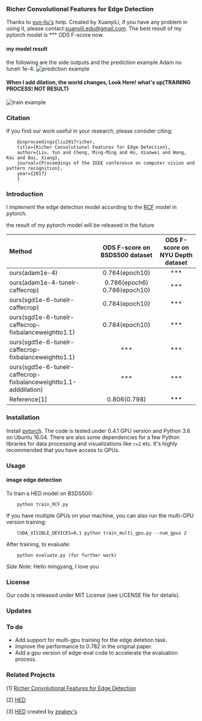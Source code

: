 ### Richer Convolutional Features for Edge Detection
Thanks to <a href="https://github.com/yun-liu">yun-liu's</a> help.
Created by XuanyiLi, if you have any problem in using it, please contact:xuanyili.edu@gmail.com.
The best result of my pytorch model is *** ODS F-score now.
#### my model result
the following are the side outputs and the prediction example
Adam no tunelr 1e-4:
![prediction example](https://github.com/meteorshowers/RCF-pytorch/blob/master/doc/326025.jpg)
#### When I add dilation, the world changes, Look Here! what's up(TRAINING PROCESS! NOT RESULT) 
![train example](https://github.com/meteorshowers/RCF-pytorch/blob/master/doc/iter-450.jpg)

### Citation
If you find our work useful in your research, please consider citing:

        @inproceedings{liu2017richer,
        title={Richer Convolutional Features for Edge Detection},
        author={Liu, Yun and Cheng, Ming-Ming and Hu, Xiaowei and Wang, Kai and Bai, Xiang},
        journal={Proceedings of the IEEE conference on computer vision and pattern recognition},
        year={2017}
        }

### Introduction
I implement the edge detection model according to the <a href="https://github.com/yun-liu/rcf">RCF</a>  model in pytorch. 

the result of my pytorch model will be released in the future

| Method |ODS F-score on BSDS500 dataset |ODS F-score on NYU Depth dataset|
|:---|:---:|:---:|
|ours(adam1e-4)| 0.764(epoch10) | *** |
|ours(adam1e-4-tunelr-caffecrop)| 0.786(epoch6) 0.786(epoch10) | *** |
|ours(sgd1e-6-tunelr-caffecrop)| 0.784(epoch10) | *** |
|ours(sgd1e-6-tunelr-caffecrop-fixbalanceweightto1.1)| 0.784(epoch10) | *** |
|ours(sgd5e-6-tunelr-caffecrop-fixbalanceweightto1.1)| *** | *** |
|ours(sgd5e-6-tunelr-caffecrop-fixbalanceweightto1.1-adddilation)| *** | *** |
| Reference[1]| 0.806(0.798)  | ***  |


### Installation

Install <a href="https://pytorch.org/">pytorch</a>. The code is tested under 0.4.1 GPU version and Python 3.6  on Ubuntu 16.04. There are also some dependencies for a few Python libraries for data processing and visualizations like `cv2` etc. It's highly recommended that you have access to GPUs.

### Usage

#### image edge detection

To train a HED model on BSDS500:

        python train_RCF.py

If you have multiple GPUs on your machine, you can also run the multi-GPU version training:

        CUDA_VISIBLE_DEVICES=0,1 python train_multi_gpu.py --num_gpus 2

After training, to evaluate:

        python evaluate.py (for further work)

<i>Side Note:</i>  Hello mingyang, I love you

### License
Our code is released under MIT License (see LICENSE file for details).

### Updates

### To do 
* Add support for multi-gpu training for the edge detetion task.
* Improve the performance to 0.782 in the original paper.
* Add a gpu version of edge-eval code to accelerate the evaluation process.

### Related Projects
[1] <a href="https://github.com/yun-liu/rcf">Richer Convolutional Features for Edge Detection</a> 

[2] <a href="https://github.com/s9xie/hed">HED</a> 

[3] <a href="https://github.com/zeakey/hed">HED</a> created by <a href="https://github.com/zeakey">zeakey's</a>
